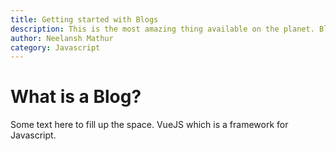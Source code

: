 ```yaml
---
title: Getting started with Blogs
description: This is the most amazing thing available on the planet. Blog better.
author: Neelansh Mathur
category: Javascript
---
```


# What is a Blog?
Some text here to fill up the space. VueJS which is a framework for Javascript.
